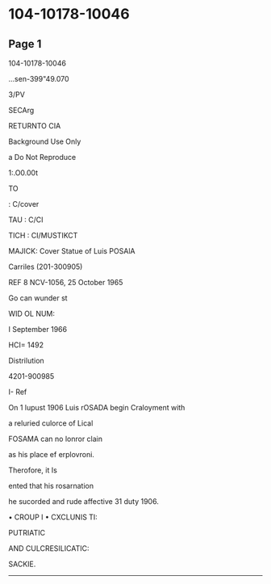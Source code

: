 # 104-10178-10046

## Page 1

104-10178-10046

...sen-399"49.070

3/PV

SECArg

RETURNTO CIA

Background Use Only

a Do Not Reproduce

1:.O0.00t

TO

: C/cover

TAU : C/CI

TICH : CI/MUSTIKCT

MAJICK: Cover Statue of Luis POSAlA

Carriles (201-300905)

REF 8 NCV-1056, 25 October 1965

Go can wunder st

WID OL NUM:

I September 1966

HCI= 1492

Distrilution

4201-900985

I- Ref

On 1 lupust 1906 Luis rOSADA begin Craloyment with

a reluried culorce of Lical

FOSAMA can no lonror clain

as his place ef erplovroni.

Therofore, it Is

ented that his rosarnation

he sucorded and rude affective 31 duty 1906.

• CROUP I • CXCLUNIS TI:

PUTRIATIC

AND CULCRESILICATIC:

SACKIE.

---

